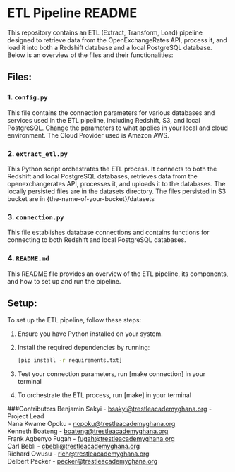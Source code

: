# ETL Pipeline README

This repository contains an ETL (Extract, Transform, Load) pipeline designed to retrieve data from the OpenExchangeRates API, process it, and load it into both a Redshift database and a local PostgreSQL database. Below is an overview of the files and their functionalities:

## Files:

### 1. `config.py`

This file contains the connection parameters for various databases and services used in the ETL pipeline, including Redshift, S3, and local PostgreSQL. Change the parameters to what applies in your local and cloud environment. The Cloud Provider used is Amazon AWS.

### 2. `extract_etl.py`

This Python script orchestrates the ETL process. It connects to both the Redshift and local PostgreSQL databases, retrieves data from the openexchangerates API, processes it, and uploads it to the databases. The locally persisted files are in the datasets directory.
The files persisted in S3 bucket are in {the-name-of-your-bucket}/datasets

### 3. `connection.py`

This file establishes database connections and contains functions for connecting to both Redshift and local PostgreSQL databases.

### 4. `README.md`

This README file provides an overview of the ETL pipeline, its components, and how to set up and run the pipeline.

## Setup:

To set up the ETL pipeline, follow these steps:

1. Ensure you have Python installed on your system.

2. Install the required dependencies by running:

   ```bash
   [pip install -r requirements.txt]
3. Test your connection parameters, run [make connection] in your terminal

4. To orchestrate the ETL process, run [make] in your terminal

###Contributors
Benjamin Sakyi - bsakyi@trestleacademyghana.org -Project Lead <br>
Nana Kwame Opoku - nopoku@trestleacademyghana.org <br>
Kenneth Boateng - boateng@trestleacademyghana.org <br>
Frank Agbenyo Fugah - fugah@trestleacademyghana.org <br>
Carl Bebli - cbebli@trestleacademyghana.org <br>
Richard Owusu - rich@trestleacademyghana.org <br>
Delbert Pecker - pecker@trestleacademyghana.org
